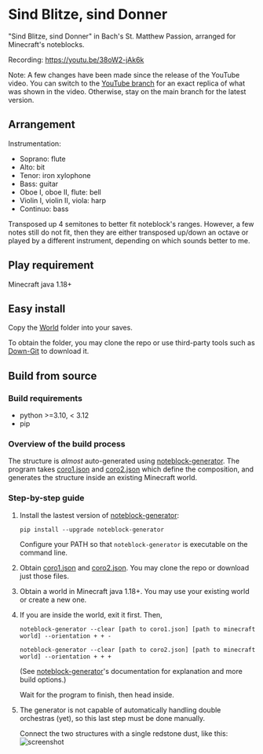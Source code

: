# Sind Blitze, sind Donner
"Sind Blitze, sind Donner" in Bach's St. Matthew Passion, arranged for Minecraft's noteblocks.

Recording: https://youtu.be/38oW2-jAk6k

Note: A few changes have been made since the release of the YouTube video. You can switch to the [YouTube branch](https://github.com/FelixFourcolor/Sind-Blitze-sind-Donner/tree/YouTube) for an exact replica of what was shown in the video. Otherwise, stay on the main branch for the latest version.

## Arrangement
Instrumentation:
* Soprano: flute
* Alto: bit
* Tenor: iron xylophone
* Bass: guitar
* Oboe I, oboe II, flute: bell
* Violin I, violin II, viola: harp
* Continuo: bass

Transposed up 4 semitones to better fit noteblock's ranges. However, a few notes still do not fit, then they are either transposed up/down an octave or played by a different instrument, depending on which sounds better to me.

## Play requirement
Minecraft java 1.18+

## Easy install 
Copy the [World](https://github.com/FelixFourcolor/Sind-Blitze-sind-Donner/tree/master/World) folder into your saves.

To obtain the folder, you may clone the repo or use third-party tools such as [Down-Git](https://minhaskamal.github.io/DownGit) to download it.

## Build from source
### Build requirements
* python >=3.10, < 3.12
* pip

### Overview of the build process
The structure is *almost* auto-generated using [noteblock-generator](https://github.com/FelixFourcolor/noteblock-generator). The program takes [coro1.json](https://github.com/FelixFourcolor/Sind-Blitze-sind-Donner/blob/master/coro1.json) and [coro2.json](https://github.com/FelixFourcolor/Sind-Blitze-sind-Donner/blob/master/coro2.json) which define the composition, and generates the structure inside an existing Minecraft world.

### Step-by-step guide

1. Install the lastest version of [noteblock-generator](https://github.com/FelixFourcolor/noteblock-generator):
    ```
    pip install --upgrade noteblock-generator
    ```
    Configure your PATH so that `noteblock-generator` is executable on the command line.

2. Obtain [coro1.json](https://github.com/FelixFourcolor/Sind-Blitze-sind-Donner/blob/master/coro1.json) and [coro2.json](https://github.com/FelixFourcolor/Sind-Blitze-sind-Donner/blob/master/coro2.json). You may clone the repo or download just those files.

3. Obtain a world in Minecraft java 1.18+. You may use your existing world or create a new one. 

4. If you are inside the world, exit it first. Then,
    ```
    noteblock-generator --clear [path to coro1.json] [path to minecraft world] --orientation + + -

    noteblock-generator --clear [path to coro2.json] [path to minecraft world] --orientation + + +
    ```

    (See [noteblock-generator](https://github.com/FelixFourcolor/noteblock-generator)'s documentation for explanation and more build options.)

    Wait for the program to finish, then head inside.

5. The generator is not capable of automatically handling double orchestras (yet), so this last step must be done manually.

    Connect the two structures with a single redstone dust, like this: ![screenshot](screenshot.png)
